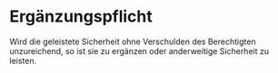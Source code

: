 # Ergänzungspflicht

Wird die geleistete Sicherheit ohne Verschulden des Berechtigten unzureichend, so ist sie zu ergänzen oder anderweitige Sicherheit zu leisten.
